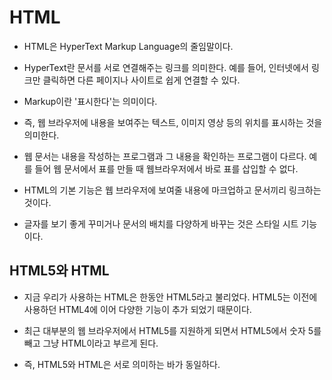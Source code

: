 # HTML

* HTML은 HyperText Markup Language의 줄임말이다. 

* HyperText란 문서를 서로 연결해주는 링크를 의미한다. 예를 들어, 인터넷에서 링크만 클릭하면 다른 페이지나 사이트로 쉽게 연결할 수 있다.

* Markup이란 '표시한다'는 의미이다.

* 즉, 웹 브라우저에 내용을 보여주는 텍스트, 이미지 영상 등의 위치를 표시하는 것을 의미한다.

* 웹 문서는 내용을 작성하는 프로그램과 그 내용을 확인하는 프로그램이 다르다. 예를 들어 웹 문서에서 표를 만들 때 웹브라우저에서 바로 표를 삽입할 수 없다.

* HTML의 기본 기능은 웹 브라우저에 보여줄 내용에 마크업하고 문서끼리 링크하는 것이다.

* 글자를 보기 좋게 꾸미거나 문서의 배치를 다양하게 바꾸는 것은 스타일 시트 기능이다.

## HTML5와 HTML

* 지금 우리가 사용하는 HTML은 한동안 HTML5라고 불리었다. HTML5는 이전에 사용하던 HTML4에 이어 다양한 기능이 추가 되었기 때문이다.

* 최근 대부분의 웹 브라우저에서 HTML5를 지원하게 되면서 HTML5에서 숫자 5를 빼고 그냥 HTML이라고 부르게 된다.

* 즉, HTML5와 HTML은 서로 의미하는 바가 동일하다.
